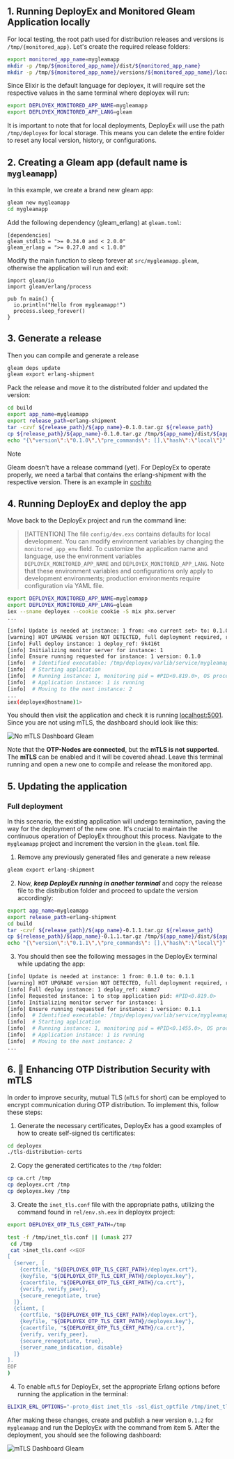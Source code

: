 ## 1. Running DeployEx and Monitored Gleam Application locally

For local testing, the root path used for distribution releases and versions is `/tmp/{monitored_app}`. Let's create the required release folders:
```bash
export monitored_app_name=mygleamapp
mkdir -p /tmp/${monitored_app_name}/dist/${monitored_app_name}
mkdir -p /tmp/${monitored_app_name}/versions/${monitored_app_name}/local/
```

Since Elixir is the default language for deployex, it will require set the respective values in the same terminal where deployex will run:
```bash
export DEPLOYEX_MONITORED_APP_NAME=mygleamapp
export DEPLOYEX_MONITORED_APP_LANG=gleam
```

It is important to note that for local deployments, DeployEx will use the path `/tmp/deployex` for local storage. This means you can delete the entire folder to reset any local version, history, or configurations.

## 2. Creating a Gleam app (default name is `mygleamapp`)

In this example, we create a brand new gleam app:

```bash
gleam new mygleamapp
cd mygleamapp
```

Add the following dependency (gleam_erlang) at `gleam.toml`:
```gleam
[dependencies]
gleam_stdlib = ">= 0.34.0 and < 2.0.0"
gleam_erlang = ">= 0.27.0 and < 1.0.0"
```

Modify the main function to sleep forever at `src/mygleamapp.gleam`, otherwise the application will run and exit:

```gleam
import gleam/io
import gleam/erlang/process

pub fn main() {
  io.println("Hello from mygleamapp!")
  process.sleep_forever()
}
```

## 3. Generate a release
Then you can compile and generate a release
```bash
gleam deps update
gleam export erlang-shipment
```

Pack the release and move it to the distributed folder and updated the version:
```bash
cd build
export app_name=mygleamapp
export release_path=erlang-shipment
tar -czvf ${release_path}/${app_name}-0.1.0.tar.gz ${release_path}
cp ${release_path}/${app_name}-0.1.0.tar.gz /tmp/${app_name}/dist/${app_name}
echo "{\"version\":\"0.1.0\",\"pre_commands\": [],\"hash\":\"local\"}" | jq > /tmp/${app_name}/versions/${app_name}/local/current.json
```

> [!NOTE]
> Gleam doesn't have a release command (yet). For DeployEx to operate properly, we need a tarbal that contains the erlang-shipment
> with the respective version. There is an example in [cochito](https://github.com/chouzar/cochito/blob/main/.github/workflows/release.yml)

## 4. Running DeployEx and deploy the app

Move back to the DeployEx project and run the command line: 

> [!ATTENTION]
> The file `config/dev.exs` contains defaults for local development. You can modify environment variables by changing the `monitored_app_env` field. To customize the application name and language, use the environment variables `DEPLOYEX_MONITORED_APP_NAME` and `DEPLOYEX_MONITORED_APP_LANG`. Note that these environment variables and configurations only apply to development environments; production environments require configuration via YAML file.

```bash
export DEPLOYEX_MONITORED_APP_NAME=mygleamapp
export DEPLOYEX_MONITORED_APP_LANG=gleam
iex --sname deployex --cookie cookie -S mix phx.server
...

[info] Update is needed at instance: 1 from: <no current set> to: 0.1.0
[warning] HOT UPGRADE version NOT DETECTED, full deployment required, result: []
[info] Full deploy instance: 1 deploy_ref: 9k416t
[info] Initializing monitor server for instance: 1
[info] Ensure running requested for instance: 1 version: 0.1.0
[info]  # Identified executable: /tmp/deployex/varlib/service/mygleamapp/1/current/erlang-shipment
[info]  # Starting application
[info]  # Running instance: 1, monitoring pid = #PID<0.819.0>, OS process = 87157 deploy_ref: 9k416t
[info]  # Application instance: 1 is running
[info]  # Moving to the next instance: 2
...
iex(deployex@hostname)1>
```

You should then visit the application and check it is running [localhost:5001](http://localhost:5001/). Since you are not using mTLS, the dashboard should look like this:

![No mTLS Dashboard Gleam](../../static/deployex_monitoring_app_gleam_no_tls.png)

Note that the __OTP-Nodes are connected__, but the __mTLS is not supported__. The __mTLS__ can be enabled and it will be covered ahead. Leave this terminal running and open a new one to compile and release the monitored app.

## 5. Updating the application

### Full deployment

In this scenario, the existing application will undergo termination, paving the way for the deployment of the new one. It's crucial to maintain the continuous operation of DeployEx throughout this process. Navigate to the `mygleamapp` project and increment the version in the `gleam.toml` file.

1. Remove any previously generated files and generate a new release
```bash
gleam export erlang-shipment
```

2. Now, *__keep DeployEx running in another terminal__* and copy the release file to the distribution folder and proceed to update the version accordingly:
```bash
export app_name=mygleamapp
export release_path=erlang-shipment
cd build
tar -czvf ${release_path}/${app_name}-0.1.1.tar.gz ${release_path}
cp ${release_path}/${app_name}-0.1.1.tar.gz /tmp/${app_name}/dist/${app_name}
echo "{\"version\":\"0.1.1\",\"pre_commands\": [],\"hash\":\"local\"}" | jq > /tmp/${app_name}/versions/${app_name}/local/current.json
```

3. You should then see the following messages in the DeployEx terminal while updating the app:
```bash
[info] Update is needed at instance: 1 from: 0.1.0 to: 0.1.1
[warning] HOT UPGRADE version NOT DETECTED, full deployment required, result: []
[info] Full deploy instance: 1 deploy_ref: xkmmz7
[info] Requested instance: 1 to stop application pid: #PID<0.819.0>
[info] Initializing monitor server for instance: 1
[info] Ensure running requested for instance: 1 version: 0.1.1
[info]  # Identified executable: /tmp/deployex/varlib/service/mygleamapp/1/current/erlang-shipment
[info]  # Starting application
[info]  # Running instance: 1, monitoring pid = #PID<0.1455.0>, OS process = 88828 deploy_ref: xkmmz7
[info]  # Application instance: 1 is running
[info]  # Moving to the next instance: 2
...
```

## 6. 🔑 Enhancing OTP Distribution Security with mTLS

In order to improve security, mutual TLS (`mTLS` for short) can be employed to encrypt communication during OTP distribution. To implement this, follow these steps:

1. Generate the necessary certificates, DeployEx has a good examples of how to create self-signed tls certificates:
```bash
cd deployex
./tls-distribution-certs
```

2. Copy the generated certificates to the `/tmp` folder:
```bash
cp ca.crt /tmp
cp deployex.crt /tmp
cp deployex.key /tmp
```

3. Create the `inet_tls.conf` file with the appropriate paths, utilizing the command found in `rel/env.sh.eex` in deployex project:
```bash
export DEPLOYEX_OTP_TLS_CERT_PATH=/tmp

test -f /tmp/inet_tls.conf || (umask 277
 cd /tmp
 cat >inet_tls.conf <<EOF
[
  {server, [
    {certfile, "${DEPLOYEX_OTP_TLS_CERT_PATH}/deployex.crt"},
    {keyfile, "${DEPLOYEX_OTP_TLS_CERT_PATH}/deployex.key"},
    {cacertfile, "${DEPLOYEX_OTP_TLS_CERT_PATH}/ca.crt"},
    {verify, verify_peer},
    {secure_renegotiate, true}
  ]},
  {client, [
    {certfile, "${DEPLOYEX_OTP_TLS_CERT_PATH}/deployex.crt"},
    {keyfile, "${DEPLOYEX_OTP_TLS_CERT_PATH}/deployex.key"},
    {cacertfile, "${DEPLOYEX_OTP_TLS_CERT_PATH}/ca.crt"},
    {verify, verify_peer},
    {secure_renegotiate, true},
    {server_name_indication, disable}
  ]}
].
EOF
)
```

4. To enable `mTLS` for DeployEx, set the appropriate Erlang options before running the application in the terminal:
```bash
ELIXIR_ERL_OPTIONS="-proto_dist inet_tls -ssl_dist_optfile /tmp/inet_tls.conf -setcookie cookie" iex --sname deployex -S mix phx.server
```

After making these changes, create and publish a new version `0.1.2` for `mygleamapp` and run the DeployEx with the command from item 5. After the deployment, you should see the following dashboard:

![mTLS Dashboard Gleam](../../static/deployex_monitoring_app_gleam_tls.png)